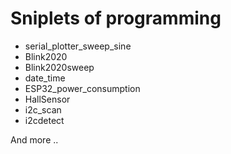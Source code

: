 # Sniplets of programming

- serial_plotter_sweep_sine
- Blink2020
- Blink2020sweep
- date_time
- ESP32_power_consumption
- HallSensor
- i2c_scan
- i2cdetect

And more ..